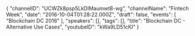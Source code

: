 {
    "channelID": "UCWZk8psp5LkDIMaumwt8-wg",
    "channelName": "Fintech Week",
    "date": "2016-10-04T01:28:22.000Z",
    "draft": false,
    "events": [
        "Blockchain DC 2016"
    ],
    "speakers": [],
    "tags": [],
    "title": "Blockchain DC - Alternative Use Cases",
    "youtubeID": "kWa9LD51cKI"
}